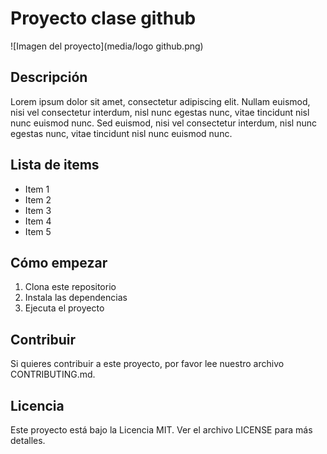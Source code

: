 # Proyecto clase github

![Imagen del proyecto](media/logo github.png)

## Descripción

Lorem ipsum dolor sit amet, consectetur adipiscing elit. Nullam euismod, nisi vel consectetur interdum, nisl nunc egestas nunc, vitae tincidunt nisl nunc euismod nunc. Sed euismod, nisi vel consectetur interdum, nisl nunc egestas nunc, vitae tincidunt nisl nunc euismod nunc.

## Lista de items

- Item 1
- Item 2
- Item 3
- Item 4
- Item 5

## Cómo empezar

1. Clona este repositorio
2. Instala las dependencias
3. Ejecuta el proyecto

## Contribuir

Si quieres contribuir a este proyecto, por favor lee nuestro archivo CONTRIBUTING.md.

## Licencia

Este proyecto está bajo la Licencia MIT. Ver el archivo LICENSE para más detalles.
